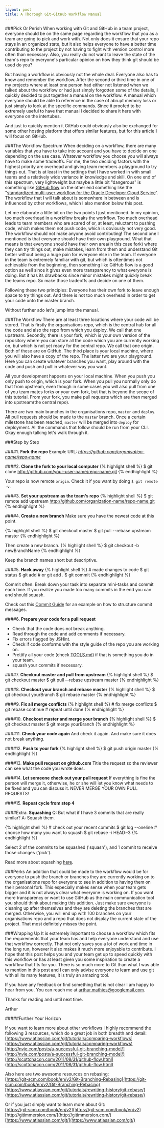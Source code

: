 ```yaml
---
layout: post
title: A Thorough Git-GitHub Workflow Manual
---
```


###Pick Or Perish
When working with Git and GitHub in a team project, everyone should be on the same page regarding the workflow that you as a team are going to pick and work with. Not only does it ensure that your repo stays in an organized state, but it also helps everyone to have a better time contributing to the project by not having to fight with version control more often than necessary. Also, you really do not want to leave the state of the team's repo to everyone's particular opinion on how they think git should be used do you?

But having a workflow is obviously not the whole deal. Everyone also has to know and remember the workflow. After the second or third time in one of my projects where at least one person had either not listened when we talked about the workflow or had just simply forgotten some of the details, I quickly decided to put together a manual on the workflow. A manual which everyone should be able to reference in the case of abrupt memory loss or just simply to look at the specific commands. Since it proofed to be extremely useful to have that manual I decided to share it here with everyone on the intertubes.

And just to quickly mention it GitHub could obviously also be exchanged for some other hosting platform that offers similar features, but for this article I will focus on GitHub.

###The Workflow Spectrum
When deciding on a workflow, there are many variables that you have to take into account and you have to decide on one depending on the use case. Whatever workflow you choose you will always have to make some tradeoffs. For me, the two deciding factors with the highest priority are overhead and giving team members a playground to try things out. That is at least in the settings that I have worked in with small teams and a relatively wide variance in knowledge and skill. On one end of this spectrum, very lightweight but maybe a little bit "dangerous" is something like [GitHub flow](http://scottchacon.com/2011/08/31/github-flow.html) on the other end something like the "[standardized multi-user workflow for the Oracle Developer Cloud Service](http://www.ateam-oracle.com/developercloudserviceworkflow/)". The workflow that I will talk about is somewhere in between and is influenced by other workflows, which I also mention below this post. 

Let me elaborate a little bit on the two points I just mentioned. In my opinion, too much overhead in a workflow breaks the workflow. Too much overhead leads to team members who are scared of or, at least, reluctant to pushing code, which makes them not push code, which is obviously not very good. The workflow should not make anyone avoid contributing! The second one I mentioned is that everyone should have their own playground. What that means is that everyone should have their own area(in this case fork) where they can try things out, make mistakes, learn from them and understand Git better without being a huge pain for everyone else in the team. If everyone in the team is extremely familiar with git, but which is oftentimes not achievable from the beginning, then something like GitHub flow is a good option as well since it gives even more transparency to what everyone is doing. But it has its drawbacks since minor mistakes might quickly break the teams repo. So make those tradeoffs and decide on one of them.

Following these two principles: Everyone has their own fork to leave enough space to try things out. And there is not too much overhead in order to get your code onto the master branch.

Without further ado let's jump into the manual.

###The Workflow
There are at least three locations where your code will be stored. That is firstly the organisations repo, which is the central hub for all the code and also the repo from which you deploy. We call that one upstream. Secondly, there is your fork, which is your own version of the repository where you can store all the code which you are currently working on, but which is not yet ready for the central repo. We call that one origin. Both of these are on GitHub. The third place is your local machine, where you will also have a copy of the repo. The latter two are your playground. Here you can create whatever branches you want, play around with the code and push and pull in whatever way you want.

All your development happens on your local machine. When you push you only push to origin, which is your fork. When you pull you normally only do that from upstream, even though in some cases you will also pull from one of you team mates forks or your own fork, but that is beyond the scope of this tutorial. From your fork, you make pull requests which are then merged into upstream(the central repo).

There are two main branches in the organisations repo, `master` and `deploy`. All pull requests should be made to the `master` branch. Once a certain milestone has been reached, `master` will be merged into `deploy` for deployment. All the commands that follow should be run from your CLI. Okay enough talking let's walk through it.

###Step by Step

####1. **Fork the repo**
  Example URL: *https://github.com/organisation-name/repo-name*

####2. **Clone the fork to your local computer**
  {% highlight shell %}
    $ git clone http://github.com/your-user-name/repo-name.git
  {% endhighlight %}
  
  Your repo is now remote `origin`. Check it if you want by doing `$ git remote -v`.
  
####3. **Set your upstream as the team's repo**
  {% highlight shell %}
    $ git remote add upstream http://github.com/organization-name/repo-name.git
  {% endhighlight %} 
  
####4. **Create a new branch**
  Make sure you have the newest code at this point.
 
  {% highlight shell %}
    $ git checkout master
    $ git pull --rebase upstream master
  {% endhighlight %}

  Then create a new branch.
  {% highlight shell %}
    $ git checkout -b newBranchName
  {% endhighlight %}

  Keep the branch names short but descriptive. 

####5. **Hack away**
  {% highlight shell %}
    # made changes to code
    $ git status
    $ git add <filename> # or git add .
    $ git commit
  {% endhighlight %}

  Commit often. Break down your task into separate mini-tasks and commit each time. If you realize you made too many commits in the end you can and should squash.

  Check out this [Commit Guide](https://github.com/hacksquare/Challengr/blob/master/docs/COMMIT-MESSAGES.md) for an example on how to structure commit messages.

####6. **Prepare your code for a pull request**
  - Check that the code does not break anything.
  - Read through the code and add comments if necessary.
  - Fix errors flagged by JSHint.
  - Check if code conforms with the style guide of the repo you are working on.
  - Prettify all your code (check [TOOLS.md](https://github.com/hacksquare/Challengr/blob/master/docs/TOOLS.md)) if that is something you do in your team.
  - squash your commits if necessary.

####7. **Checkout master and pull from upstream**
  {% highlight shell %}
    $ git checkout master
    $ git pull --rebase upstream master
  {% endhighlight %}

####8. **Checkout your branch and rebase master**
  {% highlight shell %}
    $ git checkout yourBranch
    $ git rebase master
  {% endhighlight %}

####9. **Fix all merge conflicts**
  {% highlight shell %}
    # fix merge conflicts
    $ git rebase continue
    # repeat until done
  {% endhighlight %}

####10. **Checkout master and merge your branch**
  {% highlight shell %}
    $ git checkout master
    $ git merge yourBranch
  {% endhighlight %}

####11. **Check your code again**
  And check it again. And make sure it does not break anything.

####12. **Push to your fork**
  {% highlight shell %}
    $ git push origin master
  {% endhighlight %}

####13. **Make pull request on github.com**
  Title the request so the reviewer can see what the code you wrote does.
  
####14. **Let someone check out your pull request**
  If everything is fine the person will merge it, otherwise, he or she will let you know what needs to be fixed and you can discuss it. NEVER MERGE YOUR OWN PULL REQUESTS!

####15. **Repeat cycle from step 4**

####Extra. **Squashing**
  Q: But what if I have 3 commits that are really similar?
  A: Squash them.

  {% highlight shell %}
    # check out your recent commits
    $ git log --oneline
    # choose how many you want to squash
    $ git rebase -i HEAD~3
  {% endhighlight %}

  Select 2 of the commits to be squashed ('squash'), and 1 commit to receive those changes ('pick').
  
  Read more about squashing [here](https://git-scm.com/book/en/v2/Git-Tools-Rewriting-History).

###Perks
An addition that could be made to the workflow would be for everyone to push the branch or branches they are currently working on to the organisations repo for everyone to see in addition to having them on their personal fork. This especially makes sense when your team gets bigger and it is not always clear what everyone is working on. If you want more transparency or want to use GitHub as the main communication tool you should think about making this addition. Just make sure everyone is cleaning up after themselves and they are deleting the branches that are merged. Otherwise, you will end up with 100 branches on your organisations repo and a repo that does not display the current state of the project. That most definitely misses the point.

###Wrapping Up
It is extremely important to choose a workflow which fits the requirements that your team has and help everyone understand and use that workflow correctly. That not only saves you a lot of work and time in the long run, however it also makes it much more enjoyable to contribute. I hope that this post helps you and your team get up to speed quickly with this workflow or has at least given you some inspiration to create a workflow that fits for you. There is so much more to Git than what I was able to mention in this post and I can only advise everyone to learn and use git with all its many features, it is truly an amazing tool.

If you have any feedback or find something that is not clear I am happy to hear from you.
You can reach me at <a href="mailto:arthur.mathies@googlemail.com">arthur.mathies@googlemail.com</a>.

Thanks for reading and until next time.

Arthur

#####Further Your Horizon

If you want to learn more about other workflows I highly recommend the following 3 resources, which do a great job in both breadth and detail:  
[https://www.atlassian.com/git/tutorials/comparing-workflows](https://www.atlassian.com/git/tutorials/comparing-workflows)  
[http://nvie.com/posts/a-successful-git-branching-model/](http://nvie.com/posts/a-successful-git-branching-model/)  
[http://scottchacon.com/2011/08/31/github-flow.html](http://scottchacon.com/2011/08/31/github-flow.html)  

Also here are two awesome resources on rebasing:  
[https://git-scm.com/book/en/v2/Git-Branching-Rebasing](https://git-scm.com/book/en/v2/Git-Branching-Rebasing)  
[https://www.atlassian.com/git/tutorials/rewriting-history/git-rebase/](https://www.atlassian.com/git/tutorials/rewriting-history/git-rebase/)

Or if you just simply want to learn more about Git:  
[https://git-scm.com/book/en/v2](https://git-scm.com/book/en/v2)  
[http://gitimmersion.com/](http://gitimmersion.com/)  
[https://www.atlassian.com/git/](https://www.atlassian.com/git/)
